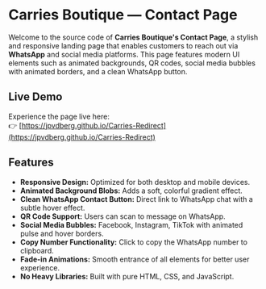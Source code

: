 # Carries Boutique — Contact Page

Welcome to the source code of **Carries Boutique's Contact Page**, a stylish and responsive landing page that enables customers to reach out via **WhatsApp** and social media platforms. This page features modern UI elements such as animated backgrounds, QR codes, social media bubbles with animated borders, and a clean WhatsApp button.

## Live Demo

Experience the page live here:  
👉 [https://jpvdberg.github.io/Carries-Redirect](https://jpvdberg.github.io/Carries-Redirect)

## Features

- **Responsive Design:** Optimized for both desktop and mobile devices.
- **Animated Background Blobs:** Adds a soft, colorful gradient effect.
- **Clean WhatsApp Contact Button:** Direct link to WhatsApp chat with a subtle hover effect.
- **QR Code Support:** Users can scan to message on WhatsApp.
- **Social Media Bubbles:** Facebook, Instagram, TikTok with animated pulse and hover borders.
- **Copy Number Functionality:** Click to copy the WhatsApp number to clipboard.
- **Fade-in Animations:** Smooth entrance of all elements for better user experience.
- **No Heavy Libraries:** Built with pure HTML, CSS, and JavaScript.
